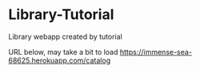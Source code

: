 # Library-Tutorial
 Library webapp created by tutorial
 
 URL below, may take a bit to load
 https://immense-sea-68625.herokuapp.com/catalog
 
